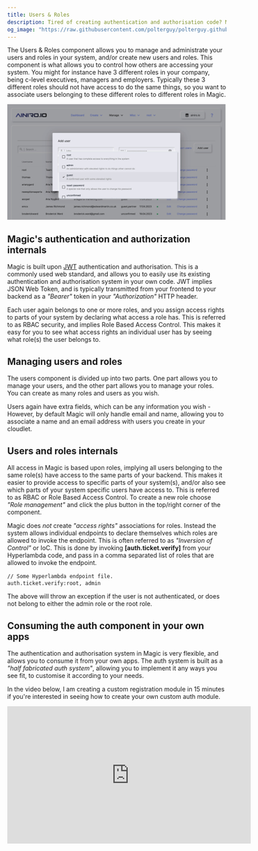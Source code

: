 ```yaml
---
title: Users & Roles
description: Tired of creating authentication and authorisation code? Magic contains both of these constructs out of the box, allowing you to use Magic's existing HTTP endpoints to authenticate your users.
og_image: "https://raw.githubusercontent.com/polterguy/polterguy.github.io/master/images/auth.jpg"
---
```


The Users & Roles component allows you to manage and administrate your users and roles in your system, and/or
create new users and roles. This component
is what allows you to control how others are accessing your system. You might for instance have 3 different roles
in your company, being c-level executives, managers and employers. Typically these 3 different roles should not
have access to do the same things, so you want to associate users belonging to these different roles to different
roles in Magic.

![Users and roles administration in Magic](https://raw.githubusercontent.com/polterguy/polterguy.github.io/master/images/auth.jpg)

## Magic's authentication and authorization internals

Magic is built upon [JWT](https://jwt.io) authentication and authorisation. This is a commonly used web standard, and allows
you to easily use its existing authentication and authorisation system in your own code. JWT implies JSON Web Token,
and is typically transmitted from your frontend to your backend as a _"Bearer"_ token in your _"Authorization"_ HTTP header.

Each user again belongs to one or more roles, and you assign access rights to parts of your system by declaring what access a
role has. This is referred to as RBAC security, and implies Role Based Access Control. This makes it easy for you to see
what access rights an individual user has by seeing what role(s) the user belongs to.

## Managing users and roles

The users component is divided up into two parts. One part allows you to manage your users, and the other
part allows you to manage your roles. You can create as many roles and users as you wish.

Users again have extra fields, which can be any information you wish - However, by default Magic will only
handle email and name, allowing you to associate a name and an email address with users you create in your
cloudlet.

## Users and roles internals

All access in Magic is based upon roles, implying all users belonging to the same role(s)
have access to the same parts of your backend. This makes it easier to provide access to specific parts
of your system(s), and/or also see which parts of your system specific users have access to. This is referred
to as RBAC or Role Based Access Control. To create a new role choose _"Role management"_ and click the plus
button in the top/right corner of the component.

Magic does _not_ create _"access rights"_ associations for roles. Instead the system allows individual
endpoints to declare themselves which roles are allowed to invoke the endpoint. This is often referred to
as _"Inversion of Control"_ or IoC. This is done by invoking **[auth.ticket.verify]** from your Hyperlambda code,
and pass in a comma separated list of roles that are allowed to invoke the endpoint.

```
// Some Hyperlambda endpoint file.
auth.ticket.verify:root, admin
```

The above will throw an exception if the user is not authenticated, or does not belong to either the admin
role or the root role.

## Consuming the auth component in your own apps

The authentication and authorisation system in Magic is very flexible, and allows you to consume it from
your own apps. The auth system is built as a _"half fabricated auth system"_, allowing you to implement it
any ways you see fit, to customise it according to your needs.

In the video below, I am creating a custom registration module in 15 minutes if you're interested in seeing
how to create your own custom auth module.

<iframe style="margin-left: auto; margin-right: auto; width: 560px; max-with: 100%; display: block;" width="560" height="315" src="https://www.youtube.com/embed/Ntunzh-DdaY" frameborder="0" allow="autoplay; encrypted-media" allowfullscreen></iframe>

